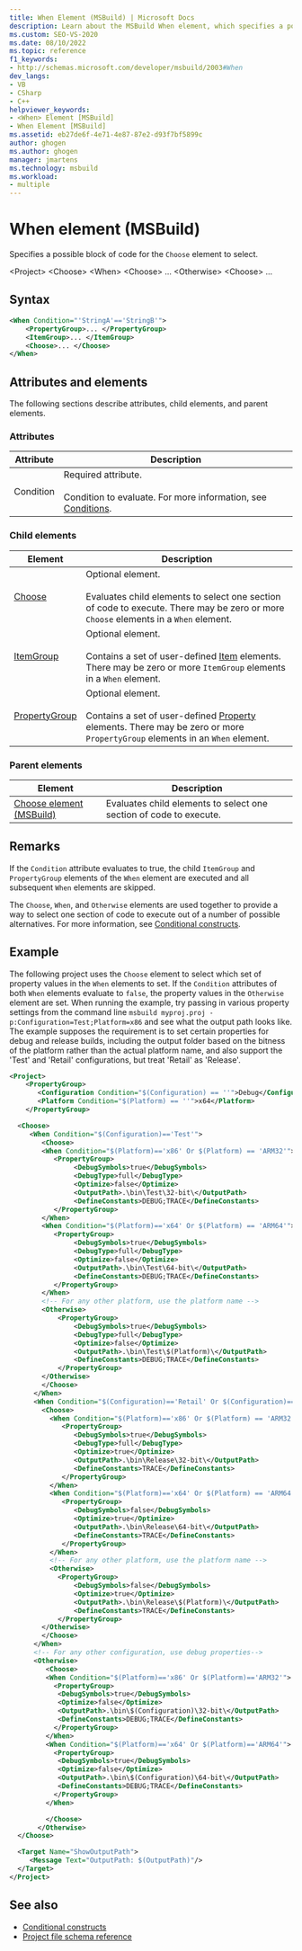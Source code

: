 ```yaml
---
title: When Element (MSBuild) | Microsoft Docs
description: Learn about the MSBuild When element, which specifies a possible block of code for the Choose element to select.
ms.custom: SEO-VS-2020
ms.date: 08/10/2022
ms.topic: reference
f1_keywords:
- http://schemas.microsoft.com/developer/msbuild/2003#When
dev_langs:
- VB
- CSharp
- C++
helpviewer_keywords:
- <When> Element [MSBuild]
- When Element [MSBuild]
ms.assetid: eb27de6f-4e71-4e87-87e2-d93f7bf5899c
author: ghogen
ms.author: ghogen
manager: jmartens
ms.technology: msbuild
ms.workload:
- multiple
---
```

# When element (MSBuild)

Specifies a possible block of code for the `Choose` element to select.

 \<Project>
 \<Choose>
 \<When>
 \<Choose>
 ...
 \<Otherwise>
 \<Choose>
 ...

## Syntax

```xml
<When Condition="'StringA'=='StringB'">
    <PropertyGroup>... </PropertyGroup>
    <ItemGroup>... </ItemGroup>
    <Choose>... </Choose>
</When>
```

## Attributes and elements

 The following sections describe attributes, child elements, and parent elements.

### Attributes

|Attribute|Description|
|---------------|-----------------|
|Condition|Required attribute.<br /><br /> Condition to evaluate. For more information, see [Conditions](../msbuild/msbuild-conditions.md).|

### Child elements

|Element|Description|
|-------------|-----------------|
|[Choose](../msbuild/choose-element-msbuild.md)|Optional element.<br /><br /> Evaluates child elements to select one section of code to execute. There may be zero or more `Choose` elements in a `When` element.|
|[ItemGroup](../msbuild/itemgroup-element-msbuild.md)|Optional element.<br /><br /> Contains a set of user-defined [Item](../msbuild/item-element-msbuild.md) elements. There may be zero or more `ItemGroup` elements in a `When` element.|
|[PropertyGroup](../msbuild/propertygroup-element-msbuild.md)|Optional element.<br /><br /> Contains a set of user-defined [Property](../msbuild/property-element-msbuild.md) elements. There may be zero or more `PropertyGroup` elements in an `When` element.|

### Parent elements

|Element|Description|
|-------------|-----------------|
|[Choose element (MSBuild)](../msbuild/choose-element-msbuild.md)|Evaluates child elements to select one section of code to execute.|

## Remarks

 If the `Condition` attribute evaluates to true, the child `ItemGroup` and `PropertyGroup` elements of the `When` element are executed and all subsequent `When` elements are skipped.

 The `Choose`, `When`, and `Otherwise` elements are used together to provide a way to select one section of code to execute out of a number of possible alternatives. For more information, see [Conditional constructs](../msbuild/msbuild-conditional-constructs.md).

## Example

 The following project uses the `Choose` element to select which set of property values in the `When` elements to set. If the `Condition` attributes of both `When` elements evaluate to `false`, the property values in the `Otherwise` element are set. When running the example, try passing in various property settings from the command line `msbuild myproj.proj -p:Configuration=Test;Platform=x86` and see what the output path looks like. The example supposes the requirement is to set certain properties for debug and release builds, including the output folder based on the bitness of the platform rather than the actual platform name, and also support the 'Test' and 'Retail' configurations, but treat 'Retail' as 'Release'.

```xml
<Project>
    <PropertyGroup>
       <Configuration Condition="$(Configuration) == ''">Debug</Configuration>
       <Platform Condition="$(Platform) == ''">x64</Platform>
    </PropertyGroup>

  <Choose>
     <When Condition="$(Configuration)=='Test'">
        <Choose>
        <When Condition="$(Platform)=='x86' Or $(Platform) == 'ARM32'">
           <PropertyGroup>
                <DebugSymbols>true</DebugSymbols>
                <DebugType>full</DebugType>
                <Optimize>false</Optimize>
                <OutputPath>.\bin\Test\32-bit\</OutputPath>
                <DefineConstants>DEBUG;TRACE</DefineConstants>
           </PropertyGroup>
        </When>
        <When Condition="$(Platform)=='x64' Or $(Platform) == 'ARM64'">
           <PropertyGroup>
                <DebugSymbols>true</DebugSymbols>
                <DebugType>full</DebugType>
                <Optimize>false</Optimize>
                <OutputPath>.\bin\Test\64-bit\</OutputPath>
                <DefineConstants>DEBUG;TRACE</DefineConstants>
           </PropertyGroup>
        </When>
        <!-- For any other platform, use the platform name -->
        <Otherwise>
            <PropertyGroup>
                <DebugSymbols>true</DebugSymbols>
                <DebugType>full</DebugType>
                <Optimize>false</Optimize>
                <OutputPath>.\bin\Test\$(Platform)\</OutputPath>
                <DefineConstants>DEBUG;TRACE</DefineConstants>
            </PropertyGroup>
        </Otherwise>
        </Choose>
      </When>
      <When Condition="$(Configuration)=='Retail' Or $(Configuration)=='Release'">
        <Choose>
          <When Condition="$(Platform)=='x86' Or $(Platform) == 'ARM32'">
             <PropertyGroup>
                <DebugSymbols>true</DebugSymbols>
                <DebugType>full</DebugType>
                <Optimize>true</Optimize>
                <OutputPath>.\bin\Release\32-bit\</OutputPath>
                <DefineConstants>TRACE</DefineConstants>
             </PropertyGroup>
          </When>
          <When Condition="$(Platform)=='x64' Or $(Platform) == 'ARM64'">
             <PropertyGroup>
                <DebugSymbols>false</DebugSymbols>
                <Optimize>true</Optimize>
                <OutputPath>.\bin\Release\64-bit\</OutputPath>
                <DefineConstants>TRACE</DefineConstants>
             </PropertyGroup>
          </When>
          <!-- For any other platform, use the platform name -->
          <Otherwise>
            <PropertyGroup>
                <DebugSymbols>false</DebugSymbols>
                <Optimize>true</Optimize>
                <OutputPath>.\bin\Release\$(Platform)\</OutputPath>
                <DefineConstants>TRACE</DefineConstants>
            </PropertyGroup>
        </Otherwise>
        </Choose>
      </When>
      <!-- For any other configuration, use debug properties-->
      <Otherwise>
         <Choose>
         <When Condition="$(Platform)=='x86' Or $(Platform)=='ARM32'">
           <PropertyGroup>
            <DebugSymbols>true</DebugSymbols>
            <Optimize>false</Optimize>
            <OutputPath>.\bin\$(Configuration)\32-bit\</OutputPath>
            <DefineConstants>DEBUG;TRACE</DefineConstants>
           </PropertyGroup>
         </When>
         <When Condition="$(Platform)=='x64' Or $(Platform)=='ARM64'">
           <PropertyGroup>
            <DebugSymbols>true</DebugSymbols>
            <Optimize>false</Optimize>
            <OutputPath>.\bin\$(Configuration)\64-bit\</OutputPath>
            <DefineConstants>DEBUG;TRACE</DefineConstants>
           </PropertyGroup>
         </When>

         </Choose>
       </Otherwise>
  </Choose>

  <Target Name="ShowOutputPath">
     <Message Text="OutputPath: $(OutputPath)"/>
  </Target>
</Project>
```

## See also

- [Conditional constructs](../msbuild/msbuild-conditional-constructs.md)
- [Project file schema reference](../msbuild/msbuild-project-file-schema-reference.md)
